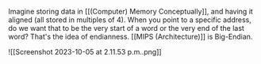 Imagine storing data in [[(Computer) Memory Conceptually]], and having it aligned (all stored in multiples of 4). When you point to a specific address, do we want that to be the very start of a word or the very end of the last word? That's the idea of endianness. [[MIPS (Architecture)]] is Big-Endian. 

![[Screenshot 2023-10-05 at 2.11.53 p.m..png]]